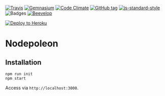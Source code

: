 [![Travis](https://shields.beevelop.com/travis/beevelop/nodepoleon.svg?style=flat-square)](https://travis-ci.org/beevelop/nodepoleon)
[![Gemnasium](https://shields.beevelop.com/gemnasium/beevelop/nodepoleon.svg?style=flat-square)](https://gemnasium.com/beevelop/nodepoleon)
[![Code Climate](https://shields.beevelop.com/codeclimate/coverage/github/beevelop/nodepoleon.svg?style=flat-square)](https://codeclimate.com/github/beevelop/nodepoleon)
[![GitHub tag](https://shields.beevelop.com/github/tag/beevelop/nodepoleon.svg?style=flat-square)](https://github.com/beevelop/nodepoleon/releases)
[![js-standard-style](https://shields.beevelop.com/badge/code%20style-standard-brightgreen.svg?style=flat-square)](http://standardjs.com/)
![Badges](https://shields.beevelop.com/badge/badges-7-brightgreen.svg?style=flat-square)
[![Beevelop](https://links.beevelop.com/honey-badge)](https://beevelop.com)

[![Deploy to Heroku](https://www.herokucdn.com/deploy/button.png)](https://heroku.com/deploy)

# Nodepoleon

## Installation
```
npm run init
npm start
```

Access via `http://localhost:3000`.

